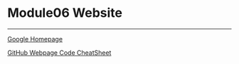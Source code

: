 # Module06 Website
---
[Google Homepage](https://www.google.com "Google's Homepage")

[GitHub Webpage Code CheatSheet](https://github.com/adam-p/markdown-here/wiki/Markdown-Cheatsheet)

